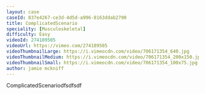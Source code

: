 ```yaml
---
layout: case
caseId: 837e4267-ce3d-4d5d-a996-8163ddab2790
title: ComplicatedScenario
speciality: [Musculoskeletal]
difficulty: Easy
videoId: 274189505
videoUrl: https://vimeo.com/274189505
videoThumbnailLarge: https://i.vimeocdn.com/video/706171354_640.jpg
videoThumbnailMedium: https://i.vimeocdn.com/video/706171354_200x150.jpg
videoThumbnailSmall: https://i.vimeocdn.com/video/706171354_100x75.jpg
author: jamie mckniff
---
```


ComplicatedScenariodfsdfsdf